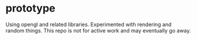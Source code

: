 # prototype

Using opengl and related libraries. Experimented with rendering and random things. This repo is not for active work and may eventually go away.
